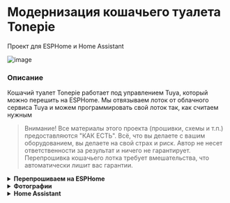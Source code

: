 # Модернизация кошачьего туалета Tonepie
Проект для ESPHome и Home Assistant

![image](https://github.com/DivanX10/tonepie-cat-litter-on-esphome/assets/64090632/4e8f79ed-e9bd-4044-a7ab-67163ae847cc)

### Описание
Кошачий туалет Tonepie работает под управлением Tuya, который можно перешить на ESPHome. Мы отвязываем лоток от облачного сервиса Tuya и можем программировать свой лоток так, как считаем нужным

> Внимание! Все материалы этого проекта (прошивки, схемы и т.п.) предоставляются "КАК ЕСТЬ". Всё, что вы делаете с вашим оборудованием, вы делаете на свой страх и риск. Автор не несет ответственности за результат и ничего не гарантирует. Перепрошивка кошачьего лотка требует вмешательства, что автоматически лишит вас гарантии.


<details>
  <summary><b>Перепрошиваем на ESPHome</b></summary>

На борту лотка установлена плата WBR3. Подробнее о WBR3 можете ознакомится [здесь](https://developer.tuya.com/en/docs/iot/wbr3-module-datasheet?id=K9dujs2k5nriy)

![1697068042669](https://github.com/DivanX10/tonepie-cat-litter-on-esphome/assets/64090632/d67f6376-0f15-46ec-99c6-4aac71a149f3)

Перед тем как выпаять чип WBR3, на всякий случай припаяйте два провода к контактам RXD и TXD и поснимайте логи, посмотрите, будут ли у вас работать сенсоры при добавлении компонента [Tuya MCU](https://esphome.io/components/tuya.html#tuya-mcu). Если сенсоры работают то можете продолжать процедуру дальше.

> Для справки. Обычно, чтобы снять логи подключив к контактам RXD и TXD, то подключение делается зеркально, но на мое удивление подключение было прямым, т.е не RXD>TXD и TXD>RXD, а RXD>RXD и TXD>TXD. Так что проверяйте оба варианта

![image](https://github.com/DivanX10/tonepie-cat-litter-on-esphome/assets/64090632/9a8d9b3a-10f6-4b3c-badb-704981a91678)


Чтобы включить режим отладки и выводить в логи пакеты, необходимо добавить в строки следующее. Таким образом можно увидеть пакеты на каждую команду, когда нажимаете на кнопки в приложении Tuya или через панель управления самого лотка
```
#Включить компонент Tuya MCU
tuya:

uart:
  tx_pin: GPIO1
  rx_pin: GPIO3
  baud_rate: 9600
  stop_bits: 1
  data_bits: 8
  parity: none
  debug:
    direction: BOTH
    dummy_receiver: false
```

***

Вместо WBR3 будет использоваться ESP12-F. В ESP12-F залить прошивку можно двумя способом

1) Купить программатор для модуля ESP8266

<img src="https://github.com/DivanX10/tonepie-cat-litter-on-esphome/assets/64090632/b5d0d863-def9-41d5-8c12-4779ecf15343" width=30%>

2) Подключить ESP12-F к USB-TTL

<img src="https://github.com/DivanX10/tonepie-cat-litter-on-esphome/assets/64090632/97daad19-a566-4dfa-b5f8-c4cbf5071fa0" width=100%>

> Для справки! Чтобы залить прошивку, нужно замыкать контакты GPIO0, GPIO15 и GND до подачи питания(до того как вставите USB-TTL в USB разъем компьютера), а не после, тогда ESP12-F перейдет в режим прошивки

Скомпилируйте прошивку в ESPHome используя конфигурацию на выбор

1) Базовая конфигурация имеет только управление и сенсоры без логики управления, а дальше вы можете реализовать свою логику управления, выводить свои статусы. Смотреть [здесь](https://github.com/DivanX10/tonepie-cat-litter-on-esphome/blob/main/files/ESPHome/ru/esp-cat-litter-tonepie(база).yaml)
2) Расширенная конфигурация имеет логику управления и статусы. Смотреть [здесь](https://github.com/DivanX10/tonepie-cat-litter-on-esphome/blob/main/files/ESPHome/ru/cat-litter-tonepie(управление%20%2B%20статусы).yaml)

Заливал прошивку на ESP12-F через NodeMCU Flasher. Скачать NodeMCU Flasher можно [здесь](https://github.com/nodemcu/nodemcu-flasher/tree/master). 

                
</details>


<details>
  <summary><b>Фотографии</b></summary>


![image](https://github.com/DivanX10/tonepie-cat-litter-on-esphome/assets/64090632/4c44927a-4bc4-436e-8566-0b363a3f0643)
![image](https://github.com/DivanX10/tonepie-cat-litter-on-esphome/assets/64090632/61a17280-af63-4fee-b80c-47691e9cec2c)
![1696940907510](https://github.com/DivanX10/tonepie-cat-litter-on-esphome/assets/64090632/70a9e146-7429-44bd-b5dd-edddfcafcc08)
![1696940907540](https://github.com/DivanX10/tonepie-cat-litter-on-esphome/assets/64090632/dd3552f8-29a1-4be2-8264-a9dc1543f8fa)
![1697068042495](https://github.com/DivanX10/tonepie-cat-litter-on-esphome/assets/64090632/10955435-a9fd-4472-8621-0dc56c1f1e16)
![1697068042553](https://github.com/DivanX10/tonepie-cat-litter-on-esphome/assets/64090632/46d8f5ba-ebf4-4073-b514-4cbdb0df90ed)

  
</details>

<details>
  <summary><b>Home Assistant</b></summary>


![image](https://github.com/DivanX10/tonepie-cat-litter-on-esphome/assets/64090632/5991b682-c59c-4b0e-a93a-d3c8bee6533d)
![image](https://github.com/DivanX10/tonepie-cat-litter-on-esphome/assets/64090632/f12e2cab-5a63-4f11-9570-3da68a9d743b)
![image](https://github.com/DivanX10/tonepie-cat-litter-on-esphome/assets/64090632/2ebac520-c851-456b-9b08-60032c2b1672)

**Для работы карточки необходимо установить компоненты**
* [History explorer card](https://github.com/alexarch21/history-explorer-card)
* [Button Card](https://github.com/custom-cards/button-card)

**Карточка и шаблоны**
* Код карточки можно взять [здесь](https://github.com/DivanX10/tonepie-cat-litter-on-esphome/blob/main/files/Home%20Assistant/ru/Карточка%20управления%20лотком.yaml)
  
</details>
